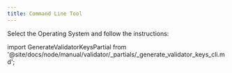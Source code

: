 ```yaml
---
title: Command Line Tool
---
```


Select the Operating System and follow the instructions:

import GenerateValidatorKeysPartial from '@site/docs/node/manual/validator/_partials/_generate_validator_keys_cli.md';

<GenerateValidatorKeysPartial />